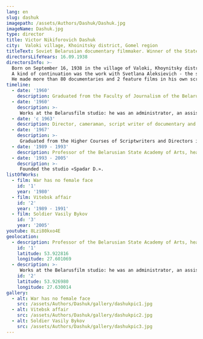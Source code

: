 ```yaml
---
lang: en
slug: dashuk
imagepath: /assets/Authors/Dashuk/Dashuk.jpg
imageName: Dashuk.jpg
type: director
title: Victor Nikiforovich Dashuk
city:  Valoki village, Khoinitsky district, Gomel region
titleText: Soviet Belarusian documentary filmmaker. Winner of the State Prize of the USSR (1985), Honored Artist of the Byelorussian SSR (1977), National Artist of the Byelorussian SSR (1989). Member of the CPSU since 1976 Советский белорусский кинорежиссёр-документалист. Лауреат Государственной премии СССР (1985), Заслуженный деятель искусств Белорусской ССР (1977), Народный артист Белорусской ССР (1989). Член КПСС с 1976 года.
directorsLifeYears: 16.09.1938 
directorsInfo: >-
  Born on September 16, 1938 in the village of Valoki, Khoynitsky district, Gomel region. He graduated from the Faculty of Journalism of the Belarusian State University (1960), FIRC (workshop of Leonid Trauberg). In his films, journalism and lyrics live in harmonious unity. The theme of the past war and the village in which childhood and youth passed, is the leitmotif of most works, where Dashuk acts as a screenwriter and director. The fame was brought by a series of films under the general name “Khatyn Cycle” (1975-1978), created in collaboration with writers A. Adamovich, Y. Bryl and V. Kolesnik: the voices and faces of people who miraculously survived in the villages burned by the Nazis.
  A kind of continuation was the work with Svetlana Aleksievich - the series “The war has no woman’s face” (1980-1984). He created his own film studio, where he made documentary feature films about the events in Belarus - “Protest Cinema”.
  He made more than 80 documentaries and 2 feature films in his own scripts ("Two on the Island of Tears", 1986 and "Sweet Poison of Love", 1995).
timeline:
  - date: '1960'
    description: Graduated from the Faculty of Journalism of the Belarusian State University. V.I. Lenin.
  - date: '1960'
    description: >-
     Works at the Belarusfilm studio: he was an administrator, an assistant cameraman, an assistant film director.
  - date: 'с 1963'
    description: Director, cameraman, script writer of documentary and feature films
  - date: '1967'
    description: >-
     Graduated from the Higher Courses of Scriptwriters and Directors in Moscow (film directing department, workshop of L. Trauberg)
  - date: '1989 - 1993'
    description: Professor of the Belarusian State Academy of Arts, head of the workshop directing documentary films
  - date: '1993 - 2005'
    description: >-
     Founded the studio «Spadar D.».
listOfWorks:
  - film: War has no female face
    id: '1'
    year: '1980'
  - film: Vitebsk affair
    id: '2'
    year: '1989 - 1991'
  - film: Soldier Vasily Bykov
    id: '3'
    year: '2005'
youtube: 8Lzi80kxo4E
geolocation:
  - description: Professor of the Belarusian State Academy of Arts, head of the workshop directing documentary films
    id: '1'
    latitude: 53.922816
    longitude: 27.601069
  - description: >-
     Works at the Belarusfilm studio: he was an administrator, an assistant cameraman, an assistant film director.
    id: '2'
    latitude: 53.926980
    longitude: 27.630014
gallery:
  - alt: War has no female face
    src: /assets/Authors/Dashuk/gallery/dashukpic1.jpg
  - alt: Vitebsk affair
    src: /assets/Authors/Dashuk/gallery/dashukpic2.jpg
  - alt: Soldier Vasily Bykov
    src: /assets/Authors/Dashuk/gallery/dashukpic3.jpg
---
```

